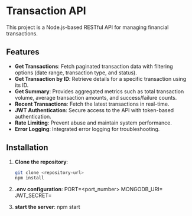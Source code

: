 # Transaction API

This project is a Node.js-based RESTful API for managing financial transactions.

## Features

- **Get Transactions**: Fetch paginated transaction data with filtering options (date range, transaction type, and status).
- **Get Transaction by ID**: Retrieve details for a specific transaction using its ID.
- **Get Summary**: Provides aggregated metrics such as total transaction volume, average transaction amounts, and success/failure counts.
- **Recent Transactions**: Fetch the latest transactions in real-time.
- **JWT Authentication**: Secure access to the API with token-based authentication.
- **Rate Limiting**: Prevent abuse and maintain system performance.
- **Error Logging**: Integrated error logging for troubleshooting.

## Installation

1. **Clone the repository**:

   ```bash
   git clone <repository-url>
   npm install

2. **.env  configuration**:
    PORT=<port_number>
    MONGODB_URI=<your-mongodb-uri>
    JWT_SECRET=<your-jwt-secret>

3. **start the server**:
    npm start